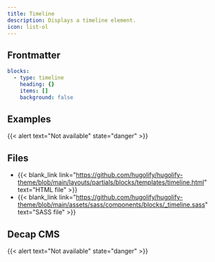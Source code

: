 ```yaml
---
title: Timeline
description: Displays a timeline element.
icon: list-ol
---
```


## Frontmatter

```yml
blocks:
  - type: timeline
    heading: {}
    items: []
    background: false
```

## Examples

{{< alert text="Not available" state="danger" >}}

## Files

- {{< blank_link link="https://github.com/hugolify/hugolify-theme/blob/main/layouts/partials/blocks/templates/timeline.html" text="HTML file" >}}
- {{< blank_link link="https://github.com/hugolify/hugolify-theme/blob/main/assets/sass/components/blocks/_timeline.sass" text="SASS file" >}}

## Decap CMS

{{< alert text="Not available" state="danger" >}}
